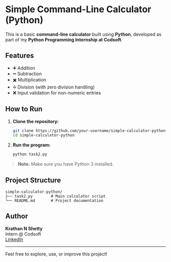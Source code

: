 # Simple Command-Line Calculator (Python)

This is a basic **command-line calculator** built using **Python**, developed as part of my **Python Programming Internship at Codsoft**.

## Features

- ➕ Addition
- ➖ Subtraction
- ✖️ Multiplication
- ➗ Division (with zero division handling)
- ❌ Input validation for non-numeric entries

## How to Run

1. **Clone the repository:**
   ```bash
   git clone https://github.com/your-username/simple-calculator-python.git
   cd simple-calculator-python
   ```

2. **Run the program:**
   ```bash
   python task2.py
   ```

> **Note:** Make sure you have Python 3 installed.

## Project Structure

```
simple-calculator-python/
├── task2.py        # Main calculator script
└── README.md       # Project documentation
```

## Author

**Krathan N Shetty**  
Intern @ Codsoft  
[LinkedIn](https://www.linkedin.com/in/shettykrathan)

---

Feel free to explore, use, or improve this project!
